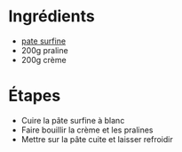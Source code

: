 # Ingrédients

* [pate surfine](pate_surfine.nd)
* 200g praline
* 200g crème

# Étapes

* Cuire la pâte surfine à blanc
* Faire bouillir la crème et les pralines
* Mettre sur la pâte cuite et laisser refroidir
